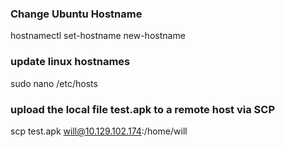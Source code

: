 ### Change Ubuntu Hostname
hostnamectl set-hostname new-hostname    

### update linux hostnames
sudo nano /etc/hosts

### upload the local file test.apk to a remote host via SCP
scp test.apk will@10.129.102.174:/home/will
